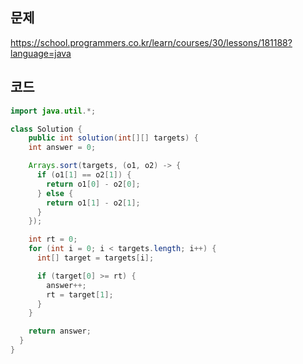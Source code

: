 ## 문제

https://school.programmers.co.kr/learn/courses/30/lessons/181188?language=java

## 코드

```java
import java.util.*;

class Solution {
    public int solution(int[][] targets) {
    int answer = 0;

    Arrays.sort(targets, (o1, o2) -> {
      if (o1[1] == o2[1]) {
        return o1[0] - o2[0];
      } else {
        return o1[1] - o2[1];
      }
    });

    int rt = 0;
    for (int i = 0; i < targets.length; i++) {
      int[] target = targets[i];

      if (target[0] >= rt) {
        answer++;
        rt = target[1];
      }
    }

    return answer;
  }
}
```
